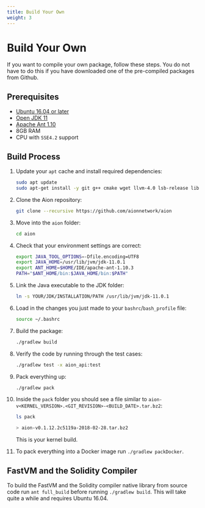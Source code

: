 ```yaml
---
title: Build Your Own
weight: 3
---
```


# Build Your Own

If you want to compile your own package, follow these steps. You do not have to do this if you have downloaded one of the pre-compiled packages from Github.

## Prerequisites

- [Ubuntu 16.04 or later](http://releases.ubuntu.com/16.04/)
- [Open JDK 11](https://download.java.net/java/GA/jdk11/13/GPL/openjdk-11.0.1_linux-x64_bin.tar.gz)
- [Apache Ant 1.10](http://ant.apache.org/bindownload.cgi)
- 8GB RAM
- CPU with `SSE4.2` support

## Build Process

1. Update your `apt` cache and install required dependencies:

    ```bash
    sudo apt update
    sudo apt-get install -y git g++ cmake wget llvm-4.0 lsb-release libjsoncpp1 libjsoncpp-dev libboost1.58-all-dev libzmq5 libstdc++6 libgcc1 libpgm-5.2-0
    ```

2. Clone the Aion repository:

    ```bash
    git clone --recursive https://github.com/aionnetwork/aion
    ```

3. Move into the `aion` folder:

    ```bash
    cd aion
    ```

4. Check that your environment settings are correct:

    ```bash
    export JAVA_TOOL_OPTIONS=-Dfile.encoding=UTF8
    export JAVA_HOME=/usr/lib/jvm/jdk-11.0.1
    export ANT_HOME=$HOME/IDE/apache-ant-1.10.3
    PATH="$ANT_HOME/bin:$JAVA_HOME/bin:$PATH"
    ```

5. Link the Java executable to the JDK folder:

    ```bash
    ln -s YOUR/JDK/INSTALLATION/PATH /usr/lib/jvm/jdk-11.0.1
    ```

6. Load in the changes you just made to your `bashrc`/`bash_profile` file:

    ```bash
    source ~/.bashrc
    ```

7. Build the package:

    ```bash
    ./gradlew build
    ```

8. Verify the code by running through the test cases:

    ```bash
    ./gradlew test -x aion_api:test
    ```

9. Pack everything up:

    ```bash
    ./gradlew pack
    ```

10. Inside the `pack` folder you should see a file similar to `aion-v<KERNEL_VERSION>.<GIT_REVISION>-<BUILD_DATE>.tar.bz2`:

    ```bash
    ls pack

    > aion-v0.1.12.2c5119a-2018-02-28.tar.bz2
    ```

    This is your kernel build.

11. To pack everything into a Docker image run `./gradlew packDocker`.

## FastVM and the Solidity Compiler

To build the FastVM and the Solidity compiler native library from source code run `ant full_build` before running `./gradlew build`. This will take quite a while and requires Ubuntu 16.04.
